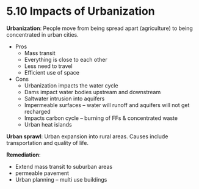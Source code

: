 # 5.10 Impacts of Urbanization

**Urbanization**: People move from being spread apart \(agriculture\) to being concentrated in urban cities.

* Pros
  * Mass transit
  * Everything is close to each other
  * Less need to travel
  * Efficient use of space
* Cons
  * Urbanization impacts the water cycle
  * Dams impact water bodies upstream and downstream
  * Saltwater intrusion into aquifers
  * Impermeable surfaces – water will runoff and aquifers will not get recharged
  * Impacts carbon cycle – burning of FFs & concentrated waste
  * Urban heat islands

**Urban sprawl**: Urban expansion into rural areas. Causes include transportation and quality of life.

**Remediation**:

* Extend mass transit to suburban areas
* permeable pavement
* Urban planning – multi use buildings


